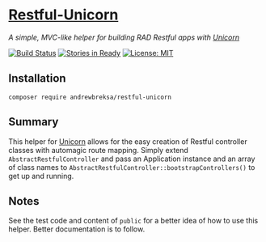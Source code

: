 # [Restful-Unicorn](https://github.com/abreksa4/Restful-Unicorn)
_A simple, MVC-like helper for building RAD Restful apps with [Unicorn](https://github.com/abreksa4/Unicorn)_

[![Build Status](https://travis-ci.org/abreksa4/Restful-Unicorn.svg?branch=master)](https://travis-ci.org/abreksa4/Restful-Unicorn)
[![Stories in Ready](https://badge.waffle.io/abreksa4/Restful-Unicorn.png?label=ready&title=Ready)](http://waffle.io/abreksa4/Restful-Unicorn)
[![License: MIT](https://img.shields.io/badge/License-MIT-yellow.svg)](https://opensource.org/licenses/MIT)

## Installation
`composer require andrewbreksa/restful-unicorn`

## Summary
This helper for [Unicorn](https://github.com/abreksa4/Unicorn) allows for the easy creation of Restful controller classes with automagic route mapping. Simply extend `AbstractRestfulController` and pass an Application instance and an array of class names to `AbstractRestfulController::bootstrapControllers()` to get up and running.

## Notes
See the test code and content of `public` for a better idea of how to use this helper. Better documentation is to follow.